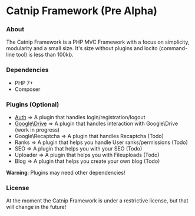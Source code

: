 # Catnip Framework (Pre Alpha)
 
### About
The Catnip Framework is a PHP MVC Framework with a focus on simplicity, modularity and a small size.
It's size without plugins and locito (command-line tool) is less than 100kb.

### Dependencies
* PHP 7+
* Composer

### Plugins (Optional)
* [Auth](https://github.com/daredloco/catnip/tree/main/plugins/Auth) => A plugin that handles login/registration/logout
* [Google\Drive](https://github.com/daredloco/catnip/tree/main/plugins/Google) => A plugin that handles interaction with Google\Drive (work in progress)
* Google\Recaptcha => A plugin that handles Recaptcha (Todo)
* Ranks => A plugin that helps you handle User ranks/permissions (Todo)
* SEO => A plugin that helps you with your SEO (Todo)
* Uploader => A plugin that helps you with Fileuploads (Todo)
* Blog => A plugin that helps you create your own blog (Todo)

**Warning**: Plugins may need other dependencies!

### License
At the moment the Catnip Framework is under a restrictive license, but that will change in the future!
